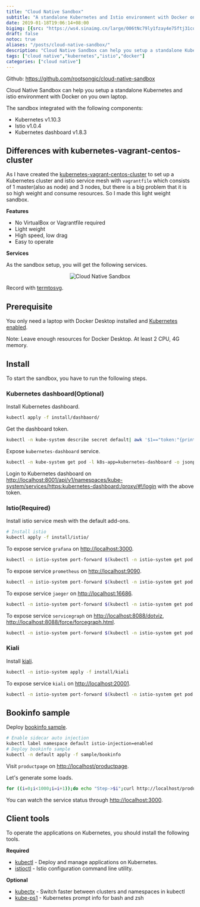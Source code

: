 ```yaml
---
title: "Cloud Native Sandbox"
subtitle: "A standalone Kubernetes and Istio environment with Docker on you own laptop"
date: 2019-01-18T19:06:14+08:00
bigimg: [{src: "https://ws4.sinaimg.cn/large/006tNc79ly1fzay4e75ftj31cq0kwhdu.jpg", desc: "Photo via unsplash"}]
draft: false
notoc: true
aliases: "/posts/cloud-native-sandbox/"
description: "Cloud Native Sandbox can help you setup a standalone Kubernetes environment with Docker on you own laptop."
tags: ["cloud native","kubernetes","istio","docker"]
categories: ["cloud native"]
---
```


Github: https://github.com/rootsongjc/cloud-native-sandbox

Cloud Native Sandbox can help you setup a standalone Kubernetes and istio environment with Docker on you own laptop.

The sandbox integrated with the following components:

- Kubernetes v1.10.3
- Istio v1.0.4
- Kubernetes dashboard v1.8.3

## Differences with kubernetes-vagrant-centos-cluster

As I have created the [kubernetes-vagrant-centos-cluster](https://github.com/rootsongjc/kubernetes-vagrant-centos-cluster) to set up a Kubernetes cluster and istio service mesh with `vagrantfile` which consists of 1 master(also as node) and 3 nodes, but there is a big problem that it is so high weight and consume resources. So I made this light weight sandbox.

**Features**

- No VirtualBox or Vagrantfile  required
- Light weight
- High speed, low drag
- Easy to operate

**Services**

As the sandbox setup, you will get the following services.

<p align="center">
    <img src="/img/cloud-native-sandbox.svg" alt="Cloud Native Sandbox">
</p>


Record with [termtosvg](https://github.com/nbedos/termtosvg).

## Prerequisite

You only need a laptop with Docker Desktop installed and [Kubernetes enabled](https://docs.docker.com/docker-for-mac/#kubernetes).

Note: Leave enough resources for Docker Desktop. At least 2 CPU, 4G memory.

## Install

To start the sandbox, you have to run the following steps. 

### Kubernetes dashboard(Optional)

Install Kubernetes dashboard.

```bash
kubectl apply -f install/dashbaord/
```

Get the dashboard token.

```bash
kubectl -n kube-system describe secret default| awk '$1=="token:"{print $2}'
```

Expose `kubernetes-dashboard` service.

```bash
kubectl -n kube-system get pod -l k8s-app=kubernetes-dashboard -o jsonpath='{.items[0].metadata.name}'
```

Login to Kubernetes dashboard on <http://localhost:8001/api/v1/namespaces/kube-system/services/https:kubernetes-dashboard:/proxy/#!/login> with the above token.

### Istio(Required)

Install istio service mesh with the default add-ons.

```bash
# Install istio
kubectl apply -f install/istio/
```

To expose service `grafana` on <http://localhost:3000>.

```bash
kubectl -n istio-system port-forward $(kubectl -n istio-system get pod -l app=grafana -o jsonpath='{.items[0].metadata.name}') 3000:3000 &
```

To expose service `prometheus` on <http://localhost:9090>.

```bash
kubectl -n istio-system port-forward $(kubectl -n istio-system get pod -l app=prometheus -o jsonpath='{.items[0].metadata.name}') 9090:9090 &
```

To expose service `jaeger` on <http://localhost:16686>.

```bash
kubectl -n istio-system port-forward $(kubectl -n istio-system get pod -l app=jaeger -o jsonpath='{.items[0].metadata.name}') 16686:16686 &
```

To expose service `servicegraph` on <http://localhost:8088/dotviz>, <http://localhost:8088/force/forcegraph.html>.

```bash
kubectl -n istio-system port-forward $(kubectl -n istio-system get pod -l app=servicegraph -o jsonpath='{.items[0].metadata.name}') 8088:8088 &
```

### Kiali

Install [kiali](https://www.kiali.io/).

```bash
kubectl -n istio-system apply -f install/kiali
```

To expose service `kiali` on <http://localhost:20001>.

```bash
kubectl -n istio-system port-forward $(kubectl -n istio-system get pod -l app=kiali -o jsonpath='{.items[0].metadata.name}') 20001:20001 &
```

## Bookinfo sample

Deploy [bookinfo sample](https://istio.io/docs/examples/bookinfo/).

```bash
# Enable sidecar auto injection
kubectl label namespace default istio-injection=enabled
# Deploy bookinfo sample
kubectl -n default apply -f sample/bookinfo
```

Visit `productpage` on <http://localhost/productpage>.

Let's generate some loads.

```bash
for ((i=0;i<1000;i=i+1));do echo "Step->$i";curl http://localhost/productpage;done
```

You can watch the service status through <http://localhost:3000>.

## Client tools

To operate the applications on Kubernetes, you should install the following tools.

**Required**

- [kubectl](https://kubernetes.io/docs/tasks/tools/install-kubectl/) - Deploy and manage applications on Kubernetes.
- [istioctl](https://istio.io/docs/reference/commands/istioctl/) - Istio configuration command line utility.

**Optional**

- [kubectx](https://github.com/ahmetb/kubectx)  - Switch faster between clusters and namespaces in kubectl
- [kube-ps1](https://github.com/jonmosco/kube-ps1) - Kubernetes prompt info for bash and zsh